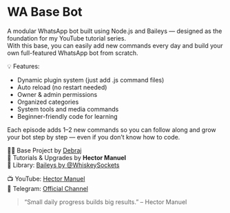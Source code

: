 # WA Base Bot

A modular WhatsApp bot built using Node.js and Baileys — designed as the foundation for my YouTube tutorial series.  
With this base, you can easily add new commands every day and build your own full-featured WhatsApp bot from scratch.

💡 Features:
- Dynamic plugin system (just add .js command files)
- Auto reload (no restart needed)
- Owner & admin permissions
- Organized categories
- System tools and media commands
- Beginner-friendly code for learning

Each episode adds 1–2 new commands so you can follow along and grow your bot step by step — even if you don’t know how to code.

👨‍💻 Base Project by [Debraj](https://t.me/debrajzero)  
🎥 Tutorials & Upgrades by **Hector Manuel**  
🔗 Library: [Baileys by @WhiskeySockets](https://github.com/WhiskeySockets/Baileys)

📺 YouTube: [Hector Manuel](https://youtube.com/@official_manuel)  
💬 Telegram: [Official Channel](https://t.me/kangoxmd)

> “Small daily progress builds big results.” – Hector Manuel
